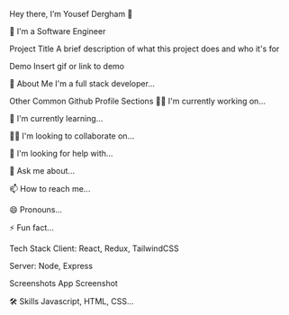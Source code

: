 Hey there, I’m Yousef Dergham 👋

🏢 I'm a Software Engineer 

Project Title
A brief description of what this project does and who it's for

Demo
Insert gif or link to demo

🚀 About Me
I'm a full stack developer...

Other Common Github Profile Sections
👩‍💻 I'm currently working on...

🧠 I'm currently learning...

👯‍♀️ I'm looking to collaborate on...

🤔 I'm looking for help with...

💬 Ask me about...

📫 How to reach me...

😄 Pronouns...

⚡️ Fun fact...

Tech Stack
Client: React, Redux, TailwindCSS

Server: Node, Express

Screenshots
App Screenshot

🛠 Skills
Javascript, HTML, CSS...
